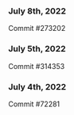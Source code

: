 ### July 8th, 2022

Commit #273202

### July 5th, 2022

Commit #314353


### July 4th, 2022

Commit #72281
